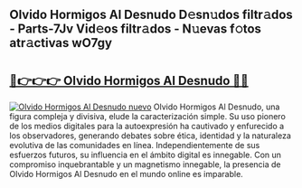 ## Olvido Hormigos Al Desnudo D𝚎sn𝚞dos filtr𝚊dos - Parts-7Jv Vid𝚎os filtr𝚊dos - N𝚞evas f𝚘tos atr𝚊ctivas wO7gy

# <h2><a href="http://mb8ubc1.tromn.icu/?c=Olvido+Hormigos+Al+Desnudo">🔗👉👉👉 Olvido Hormigos Al Desnudo 🔗🔗</a></h2>

[![Olvido Hormigos Al Desnudo nuevo](https://i.imgur.com/pEAQMta.gif)](http://mb8ubc1.tromn.icu/?c=Olvido+Hormigos+Al+Desnudo)
Olvido Hormigos Al Desnudo, una figura compleja y divisiva, elude la caracterización simple. Su uso pionero de los medios digitales para la autoexpresión ha cautivado y enfurecido a los observadores, generando debates sobre ética, identidad y la naturaleza evolutiva de las comunidades en línea. Independientemente de sus esfuerzos futuros, su influencia en el ámbito digital es innegable. Con un compromiso inquebrantable y un magnetismo innegable, la presencia de Olvido Hormigos Al Desnudo en el mundo online es imparable.
